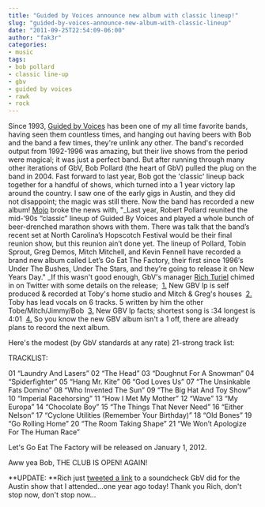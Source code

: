 ```yaml
---
title: "Guided by Voices announce new album with classic lineup!"
slug: "guided-by-voices-announce-new-album-with-classic-lineup"
date: "2011-09-25T22:54:09-06:00"
author: "fak3r"
categories:
- music
tags:
- bob pollard
- classic line-up
- gbv
- guided by voices
- rawk
- rock
---
```




Since 1993, [Guided by Voices](http://gbv.com/) has been one of my all time favorite bands, having seen them countless times, and hanging out having beers with Bob and the band a few times, they're unlink any other. The band's recorded output from 1992-1996 was amazing, but their live shows from the period were magical; it was just a perfect band. But after running through many other iterations of GbV, Bob Pollard (the heart of GbV) pulled the plug on the band in 2004. Fast forward to last year, Bob got the 'classic' lineup back together for a handful of shows, which turned into a 1 year victory lap around the country.<!-- more --> I saw one of the early gigs in Austin, and they did not disappoint; the magic was still there. Now the band has recorded a new album! [Mojo](http://www.mojo4music.com/blog/2011/09/guided_by_voices_classic_line.html  ) broke the news with, "_Last year, Robert Pollard reunited the mid-’90s “classic” lineup of Guided By Voices and played a whole bunch of beer-drenched marathon shows with them. There was talk that the band’s recent set at North Carolina’s Hopscotch Festival would be their final reunion show, but this reunion ain’t done yet. The lineup of Pollard, Tobin Sprout, Greg Demos, Mitch Mitchell, and Kevin Fennell have recorded a brand new album called Let’s Go Eat The Factory, their first since 1996′s Under The Bushes, Under The Stars, and they’re going to release it on New Years Day." _If this wasn't good enough, GbV's manager [Rich Turiel](https://twitter.com/#!/richturiel) chimed in on Twitter with some details on the release;  [1.](https://twitter.com/#!/richturiel/status/116555008249565184) New GBV lp is self produced & recorded at Toby's home studio and Mitch & Greg's houses  [2.](https://twitter.com/#!/richturiel/status/116560809244635136 ) Toby has lead vocals on 6 tracks. 5 written by him the other Tobe/Mitch/Jimmy/Bob  [3.](https://twitter.com/#!/richturiel/status/116555674028220416  ) New GBV lp facts; shortest song is :34 longest is 4:01  [4.](https://twitter.com/#!/richturiel/status/116866149202919424) So you know the new GBV album isn't a 1 off, there are already plans to record the next album.



Here's the modest (by GbV standards at any rate) 21-strong track list:

TRACKLIST:

01 “Laundry And Lasers”
02 “The Head”
03 “Doughnut For A Snowman”
04 “Spiderfighter”
05 “Hang Mr. Kite”
06 “God Loves Us”
07 “The Unsinkable Fats Domino”
08 “Who Invented The Sun”
09 “The Big Hat And Toy Show”
10 “Imperial Racehorsing”
11 “How I Met My Mother”
12 “Wave”
13 “My Europa”
14 “Chocolate Boy”
15 “The Things That Never Need”
16 “Either Nelson”
17 “Cyclone Utilities (Remember Your Birthday)”
18 “Old Bones”
19 “Go Rolling Home”
20 “The Room Taking Shape”
21 “We Won’t Apologize For The Human Race”

Let's Go Eat The Factory will be released on January 1, 2012.



Aww yea Bob, THE CLUB IS OPEN! AGAIN!

**UPDATE: **Rich just [tweeted a link](https://twitter.com/#!/richturiel/status/119783585325649920) to a soundcheck GbV did for the Austin show that I attended...one year ago today! Thank you Rich, don't stop now, don't stop now...


